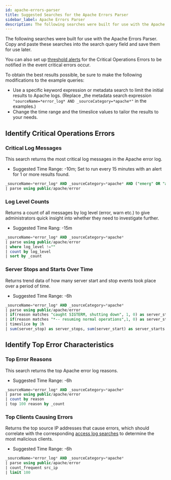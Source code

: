 ```yaml
---
id: apache-errors-parser
title: Suggested Searches for the Apache Errors Parser
sidebar_label: Apache Errors Parser
description: The following searches were built for use with the Apache Access Parser. Copy and paste these searches into the search query field and save them for later use.
---
```


The following searches were built for use with the Apache Errors Parser. Copy and paste these searches into the search query field and save them for use later.

You can also set up [threshold alerts](../../../alerts/scheduled-searches/receive-email-alerts.md) for the Critical Operations Errors to be notified in the event critical errors occur.

To obtain the best results possible, be sure to make the following modifications to the example queries:

* Use a specific keyword expression or metadata search to limit the initial results to Apache logs. (Replace _the metadata search expression `"sourceName=*error_log* AND _sourceCategory=*apache*"` in the examples.)
* Change the time range and the timeslice values to tailor the results to your needs.

## Identify Critical Operations Errors

### Critical Log Messages

This search returns the most critical log messages in the Apache error log.

* Suggested Time Range: -10m; Set to run every 15 minutes with an
    alert for 1 or more results found.

```sql
_sourceName=*error_log* AND _sourceCategory=*apache* AND ("emerg" OR "alert" OR "crit")
| parse using public/apache/error
```

### Log Level Counts

Returns a count of all messages by log level (error, warn etc.) to give administrators quick insight into whether they need to investigate further.

* Suggested Time Rang: -15m

```sql
_sourceName=*error_log* AND _sourceCategory=*apache*
| parse using public/apache/error
| where log_level !=""
| count by log_level
| sort by _count
```

### Server Stops and Starts Over Time

Returns trend data of how many server start and stop events took place over a period of time.

* Suggested Time Range: -6h

```sql
_sourceName=*error_log* AND _sourceCategory=*apache*
| parse using public/apache/error
| if(reason matches "caught SIGTERM, shutting down", 1, 0) as server_stop
| if(reason matches "*-- resuming normal operations",1, 0) as server_start
| timeslice by 1h
| sum(server_stop) as server_stops, sum(server_start) as server_starts by _timeslice
```

## Identify Top Error Characteristics

### Top Error Reasons

This search returns the top Apache error log reasons.

* Suggested Time Range: -6h

```sql
_sourceName=*error_log* AND _sourceCategory=*apache*
| parse using public/apache/error
| count by reason
| top 100 reason by _count
```

### Top Clients Causing Errors

Returns the top source IP addresses that cause errors, which should correlate with the corresponding [access log searches](apache-access-parser.md) to determine the most malicious clients.

* Suggested Time Range: -6h

```sql
_sourceName=*error_log* AND _sourceCategory=*apache*
| parse using public/apache/error
| count_frequent src_ip
| limit 100
```

